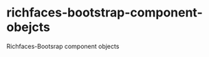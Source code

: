 richfaces-bootstrap-component-obejcts
=====================================

Richfaces-Bootsrap component objects